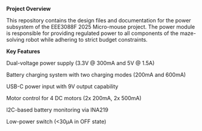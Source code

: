 **Project Overview**

This repository contains the design files and documentation for the power subsystem of the EEE3088F 2025 Micro-mouse project. The power module is responsible for providing regulated power to all components of the maze-solving robot while adhering to strict budget constraints.

**Key Features**

Dual-voltage power supply (3.3V @ 300mA and 5V @ 1.5A)

Battery charging system with two charging modes (200mA and 600mA)

USB-C power input with 9V output capability

Motor control for 4 DC motors (2x 200mA, 2x 500mA)

I2C-based battery monitoring via INA219

Low-power switch (<30μA in OFF state)
